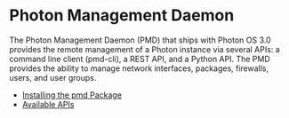 # Photon Management Daemon

The Photon Management Daemon (PMD) that ships with Photon OS 3.0 provides the remote management of a Photon instance via several APIs: a command line client (pmd-cli), a REST API, and a Python API. The PMD provides the ability to manage network interfaces, packages, firewalls, users, and user groups.

- [Installing the pmd Package](installing_pmd_package.md)
- [Available APIs](available_apis.md)


